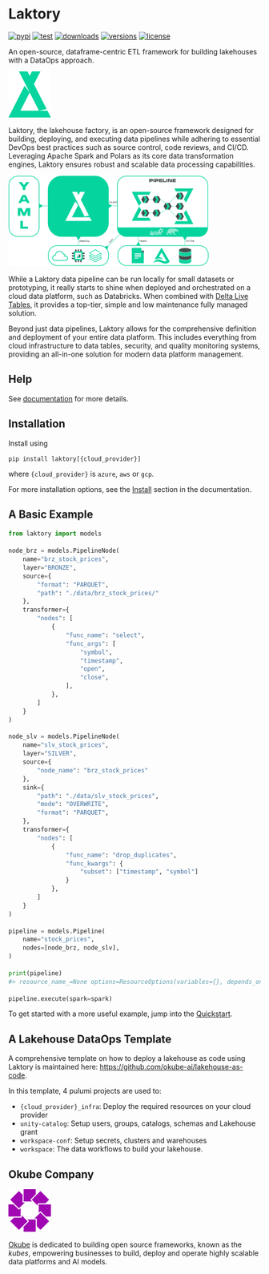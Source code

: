 
# Laktory

[![pypi](https://img.shields.io/pypi/v/laktory.svg)](https://pypi.org/project/laktory/)
[![test](https://github.com/okube-ai/laktory/actions/workflows/test.yml/badge.svg)](https://github.com/okube-ai/laktory/actions/workflows/test.yml)
[![downloads](https://static.pepy.tech/badge/laktory/month)](https://pepy.tech/project/laktory)
[![versions](https://img.shields.io/pypi/pyversions/laktory.svg)](https://github.com/okube-ai/laktory)
[![license](https://img.shields.io/github/license/okube-ai/laktory.svg)](https://github.com/okube-ai/laktory/blob/main/LICENSE)

An open-source, dataframe-centric ETL framework for building lakehouses with a 
DataOps approach.

<img src="docs/images/logo_sg.png" alt="laktory logo" width="85"/>

Laktory, the lakehouse factory, is an open-source framework designed for 
building, deploying, and executing data pipelines while adhering to essential
DevOps best practices such as source control, code reviews, and CI/CD. 
Leveraging Apache Spark and Polars as its core data transformation engines,
Laktory ensures robust and scalable data processing capabilities.

<img src="docs/images/laktory_diagram.png" alt="what is laktory" width="400"/>

While a Laktory data pipeline can be run locally for small datasets or 
prototyping, it really starts to shine when deployed and orchestrated on a 
cloud data platform, such as Databricks. When combined with [Delta Live Tables](https://www.databricks.com/product/delta-live-tables),
it provides a top-tier, simple and low maintenance fully managed solution.  

Beyond just data pipelines, Laktory allows for the comprehensive definition
and deployment of your entire data platform. This includes everything from 
cloud infrastructure to data tables, security, and quality monitoring systems,
providing an all-in-one solution for modern data platform management.

## Help
See [documentation](https://www.laktory.ai/) for more details.

## Installation
Install using 
```commandline
pip install laktory[{cloud_provider}]
```
where `{cloud_provider}` is `azure`, `aws` or `gcp`. 

For more installation options,
see the [Install](https://www.laktory.ai/install/) section in the documentation.

## A Basic Example
```py
from laktory import models

node_brz = models.PipelineNode(
    name="brz_stock_prices",
    layer="BRONZE",
    source={
        "format": "PARQUET",
        "path": "./data/brz_stock_prices/"
    },
    transformer={
        "nodes": [
            {
                "func_name": "select",
                "func_args": [
                    "symbol",
                    "timestamp",
                    "open",
                    "close",
                ],
            },
        ]
    }
)

node_slv = models.PipelineNode(
    name="slv_stock_prices",
    layer="SILVER",
    source={
        "node_name": "brz_stock_prices"
    },
    sink={
        "path": "./data/slv_stock_prices",
        "mode": "OVERWRITE",
        "format": "PARQUET",
    },
    transformer={
        "nodes": [
            {
                "func_name": "drop_duplicates",
                "func_kwargs": {
                    "subset": ["timestamp", "symbol"]
                }
            },
        ]
    }
)

pipeline = models.Pipeline(
    name="stock_prices",
    nodes=[node_brz, node_slv],
)

print(pipeline)
#> resource_name_=None options=ResourceOptions(variables={}, depends_on=[], provider=None, aliases=None, delete_before_replace=True, ignore_changes=None, import_=None, parent=None, replace_on_changes=None) variables={} databricks_job=None dlt=None name='stock_prices' nodes=[PipelineNode(variables={}, add_layer_columns=True, dlt_template='DEFAULT', description=None, drop_duplicates=None, drop_source_columns=False, transformer=SparkChain(variables={}, nodes=[SparkChainNode(variables={}, allow_missing_column_args=False, column=None, spark_func_args=[SparkFuncArg(variables={}, value='symbol'), SparkFuncArg(variables={}, value='timestamp'), SparkFuncArg(variables={}, value='open'), SparkFuncArg(variables={}, value='close')], spark_func_kwargs={}, spark_func_name='select', sql_expression=None)]), expectations=[], layer='BRONZE', name='brz_stock_prices', primary_key=None, sink=None, source=FileDataSource(variables={}, as_stream=False, broadcast=False, cdc=None, dataframe_type='SPARK', drops=None, filter=None, mock_df=None, renames=None, selects=None, watermark=None, format='PARQUET', header=True, multiline=False, path='./data/brz_stock_prices/', read_options={}, schema_location=None), timestamp_key=None), PipelineNode(variables={}, add_layer_columns=True, dlt_template='DEFAULT', description=None, drop_duplicates=None, drop_source_columns=True, transformer=SparkChain(variables={}, nodes=[SparkChainNode(variables={}, allow_missing_column_args=False, column=None, spark_func_args=[], spark_func_kwargs={'subset': SparkFuncArg(variables={}, value=['timestamp', 'symbol'])}, spark_func_name='drop_duplicates', sql_expression=None)]), expectations=[], layer='SILVER', name='slv_stock_prices', primary_key=None, sink=FileDataSink(variables={}, mode='OVERWRITE', checkpoint_location=None, format='PARQUET', path='./data/slv_stock_prices', write_options={}), source=PipelineNodeDataSource(variables={}, as_stream=False, broadcast=False, cdc=None, dataframe_type='SPARK', drops=None, filter=None, mock_df=None, renames=None, selects=None, watermark=None, node_name='brz_stock_prices', node=PipelineNode(variables={}, add_layer_columns=True, dlt_template='DEFAULT', description=None, drop_duplicates=None, drop_source_columns=False, transformer=SparkChain(variables={}, nodes=[SparkChainNode(variables={}, allow_missing_column_args=False, column=None, spark_func_args=[SparkFuncArg(variables={}, value='symbol'), SparkFuncArg(variables={}, value='timestamp'), SparkFuncArg(variables={}, value='open'), SparkFuncArg(variables={}, value='close')], spark_func_kwargs={}, spark_func_name='select', sql_expression=None)]), expectations=[], layer='BRONZE', name='brz_stock_prices', primary_key=None, sink=None, source=FileDataSource(variables={}, as_stream=False, broadcast=False, cdc=None, dataframe_type='SPARK', drops=None, filter=None, mock_df=None, renames=None, selects=None, watermark=None, format='PARQUET', header=True, multiline=False, path='./data/brz_stock_prices/', read_options={}, schema_location=None), timestamp_key=None)), timestamp_key=None)] orchestrator=None udfs=[]

pipeline.execute(spark=spark)
```

To get started with a more useful example, jump into the [Quickstart](https://www.laktory.ai/quickstart/).


## A Lakehouse DataOps Template
A comprehensive template on how to deploy a lakehouse as code using Laktory is maintained here:
https://github.com/okube-ai/lakehouse-as-code.

In this template, 4 pulumi projects are used to:
- `{cloud_provider}_infra`: Deploy the required resources on your cloud provider
- `unity-catalog`: Setup users, groups, catalogs, schemas and Lakehouse grant
- `workspace-conf`: Setup secrets, clusters and warehouses
- `workspace`: The data workflows to build your lakehouse.

## Okube Company
<img src="docs/images/okube.png" alt="okube logo" width="85"/>

[Okube](https://www.okube.ai) is dedicated to building open source frameworks, known as the *kubes*, empowering businesses to build, deploy and operate highly scalable data platforms and AI models. 

